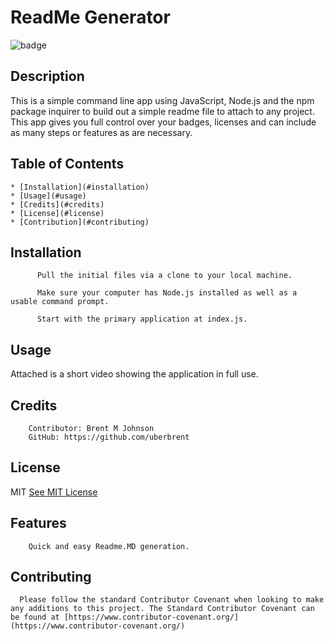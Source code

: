 
  # ReadMe Generator

  ![badge](https://img.shields.io/badge/JavaScript-100%25-blue)

  ## Description
  This is a simple command line app using JavaScript, Node.js and the npm package inquirer to build out a simple readme file to attach to any project. This app gives you full control over your badges, licenses and can include as many steps or features as are necessary. 

  ## Table of Contents
    * [Installation](#installation)
    * [Usage](#usage)
    * [Credits](#credits)
    * [License](#license)
    * [Contribution](#contributing)

  ## Installation
  
    
          Pull the initial files via a clone to your local machine.
           
          Make sure your computer has Node.js installed as well as a usable command prompt.
           
          Start with the primary application at index.js.
          
  

  ## Usage
  Attached is a short video showing the application in full use.

  ## Credits
  
    
        Contributor: Brent M Johnson
        GitHub: https://github.com/uberbrent
      
  

  ## License
  MIT
  [See MIT License](https://choosealicense.com/licenses/mit)

  ## Features
  
    
        Quick and easy Readme.MD generation.
      
  

  ## Contributing
  
      Please follow the standard Contributor Covenant when looking to make any additions to this project. The Standard Contributor Covenant can be found at [https://www.contributor-covenant.org/](https://www.contributor-covenant.org/)
    
  